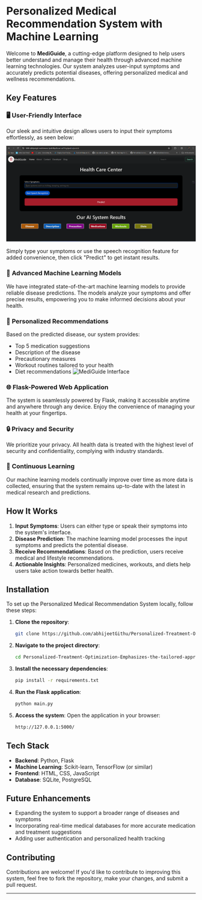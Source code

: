 
# Personalized Medical Recommendation System with Machine Learning

Welcome to **MediGuide**, a cutting-edge platform designed to help users better understand and manage their health through advanced machine learning technologies. Our system analyzes user-input symptoms and accurately predicts potential diseases, offering personalized medical and wellness recommendations.

## Key Features

### 🖥️ **User-Friendly Interface**
Our sleek and intuitive design allows users to input their symptoms effortlessly, as seen below:

![MediGuide Interface](./Screenshot%202024-10-01%20123638.png)

Simply type your symptoms or use the speech recognition feature for added convenience, then click "Predict" to get instant results.

### 🤖 **Advanced Machine Learning Models**
We have integrated state-of-the-art machine learning models to provide reliable disease predictions. The models analyze your symptoms and offer precise results, empowering you to make informed decisions about your health.

### 💊 **Personalized Recommendations**
Based on the predicted disease, our system provides:
- Top 5 medication suggestions
- Description of the disease
- Precautionary measures
- Workout routines tailored to your health
- Diet recommendations
![MediGuide Interface](./Screenshot%202024-10-01%123654.png)

### 🌐 **Flask-Powered Web Application**
The system is seamlessly powered by Flask, making it accessible anytime and anywhere through any device. Enjoy the convenience of managing your health at your fingertips.

### 🔒 **Privacy and Security**
We prioritize your privacy. All health data is treated with the highest level of security and confidentiality, complying with industry standards.

### 🔄 **Continuous Learning**
Our machine learning models continually improve over time as more data is collected, ensuring that the system remains up-to-date with the latest in medical research and predictions.

## How It Works

1. **Input Symptoms**: Users can either type or speak their symptoms into the system's interface.
2. **Disease Prediction**: The machine learning model processes the input symptoms and predicts the potential disease.
3. **Receive Recommendations**: Based on the prediction, users receive medical and lifestyle recommendations.
4. **Actionable Insights**: Personalized medicines, workouts, and diets help users take action towards better health.

## Installation

To set up the Personalized Medical Recommendation System locally, follow these steps:

1. **Clone the repository**:
   ```bash
   git clone https://github.com/abhijeetGithu/Personalized-Treatment-Optimization-Emphasizes-the-tailored-approach-to-improving-patient-care.git
   ```

2. **Navigate to the project directory**:
   ```bash
   cd Personalized-Treatment-Optimization-Emphasizes-the-tailored-approach-to-improving-patient-care
   ```

3. **Install the necessary dependencies**:
   ```bash
   pip install -r requirements.txt
   ```

4. **Run the Flask application**:
   ```bash
   python main.py
   ```

5. **Access the system**: 
   Open the application in your browser:
   ```bash
   http://127.0.0.1:5000/
   ```

## Tech Stack

- **Backend**: Python, Flask
- **Machine Learning**: Scikit-learn, TensorFlow (or similar)
- **Frontend**: HTML, CSS, JavaScript
- **Database**: SQLite, PostgreSQL

## Future Enhancements

- Expanding the system to support a broader range of diseases and symptoms
- Incorporating real-time medical databases for more accurate medication and treatment suggestions
- Adding user authentication and personalized health tracking

## Contributing

Contributions are welcome! If you'd like to contribute to improving this system, feel free to fork the repository, make your changes, and submit a pull request.

---


